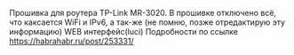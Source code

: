Прошивка для роутера TP-Link MR-3020. В прошивке отключено всё, что каксается WiFi и IPv6, а так-же (не помню, позже отредактирую эту информацию) WEB интерфейс(luci)
Подробности по ссылке https://habrahabr.ru/post/253331/
